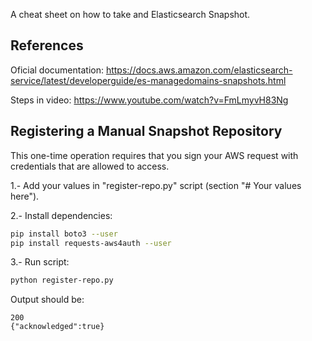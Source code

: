 
A cheat sheet on how to take and Elasticsearch Snapshot.

## References
Oficial documentation: https://docs.aws.amazon.com/elasticsearch-service/latest/developerguide/es-managedomains-snapshots.html

Steps in video: https://www.youtube.com/watch?v=FmLmyvH83Ng

## Registering a Manual Snapshot Repository

This one-time operation requires that you sign your AWS request with credentials that are allowed to access.

1.- Add your values in "register-repo.py" script (section "# Your values here").

2.- Install dependencies:
```sh
pip install boto3 --user
pip install requests-aws4auth --user
``` 

3.- Run script:
```sh
python register-repo.py
```

Output should be:
```
200
{"acknowledged":true}
```